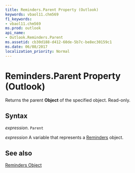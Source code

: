 ```yaml
---
title: Reminders.Parent Property (Outlook)
keywords: vbaol11.chm569
f1_keywords:
- vbaol11.chm569
ms.prod: outlook
api_name:
- Outlook.Reminders.Parent
ms.assetid: cb30d188-d412-60de-5b7c-be8ec30159c1
ms.date: 06/08/2017
localization_priority: Normal
---
```



# Reminders.Parent Property (Outlook)

Returns the parent  **Object** of the specified object. Read-only.


## Syntax

_expression_. `Parent`

_expression_ A variable that represents a [Reminders](./Outlook.Reminders.md) object.


## See also


[Reminders Object](Outlook.Reminders.md)

